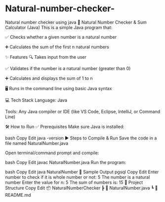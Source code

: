 # Natural-number-checker-
Natural number checker using java
🔢 Natural Number Checker & Sum Calculator (Java)
This is a simple Java program that:

✅ Checks whether a given number is a natural number

➕ Calculates the sum of the first n natural numbers

✨ Features
🔍 Takes input from the user

✅ Validates if the number is a natural number (greater than 0)

➕ Calculates and displays the sum of 1 to n

🖥️ Runs in the command line using basic Java syntax

💻 Tech Stack
Language: Java

Tools: Any Java compiler or IDE (like VS Code, Eclipse, IntelliJ, or Command Line)

🛠️ How to Run
✅ Prerequisites
Make sure Java is installed:

bash
Copy
Edit
java -version
▶️ Steps to Compile & Run
Save the code in a file named NaturalNumber.java

Open terminal/command prompt and compile:

bash
Copy
Edit
javac NaturalNumber.java
Run the program:

bash
Copy
Edit
java NaturalNumber
🧪 Sample Output
pgsql
Copy
Edit
Enter number to check if it is whole number or not: 5
The number is a natural number
Enter the value for n: 5
The sum of numbers is: 15
📁 Project Structure
Copy
Edit
📦 NaturalNumberChecker
 ┣ 📄 NaturalNumber.java
 ┗ 📄 README.md
